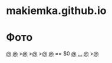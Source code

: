 # makiemka.github.io
<html lang="ru">
<head>
<meta charset="UTF-8">
<meta name="viewport" content="
width=device-width, initial-scale=1">
<title>Галерея</title>
<link rel="stylesheet" type="text/css" href="css/css.css">
</head>
<body>
<main class="main">
<h1 class="heading">Фото</h1>
<a href=img1.jpg to img/1.jpg class="img_link">@</a>
<a href="img/2.jpg" class="img_link">@</a>
><a href=img/3.jpg class="img_link">@</a>
><a
href="img/4.jpg" class="img_link">@</a>
<a href="img/5.jpg" class="img_link"></a>
><a href="img/6.jpg" class="img_link">@</a>
<a
href="img/7.jpg" class="img_link">@</a>
<a href="img/8.jpg" class="img_link"></a>
== $0
<a href="img/9.jpg" class="img_link">@</a>
<a href="img/10.jpg" class="img_link">…</a>
<a href="img/11.jpg" class="img_link">@</a>
><a href="img/12.jpg" class="img_link">@</a>
</main>
</body>
</html>
